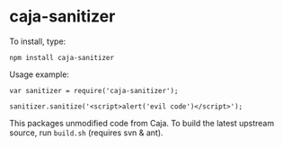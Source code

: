 caja-sanitizer
==============
To install, type:
```
npm install caja-sanitizer
```
Usage example:
```
var sanitizer = require('caja-sanitizer');

sanitizer.sanitize('<script>alert('evil code')</script>');
```

This packages unmodified code from Caja. To build the latest upstream source, run `build.sh` (requires svn & ant).
